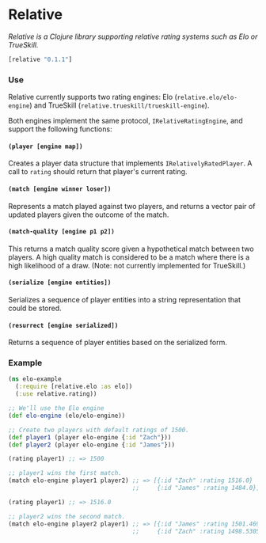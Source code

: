 # Relative

*Relative is a Clojure library supporting relative rating systems such as Elo or TrueSkill.*

```clj
[relative "0.1.1"]
```

### Use

Relative currently supports two rating engines: Elo (`relative.elo/elo-engine`) and TrueSkill (`relative.trueskill/trueskill-engine`).

Both engines implement the same protocol, `IRelativeRatingEngine`, and support the following functions:

#### `(player [engine map])`

Creates a player data structure that implements `IRelativelyRatedPlayer`. A call to `rating` should return that player's current rating.

#### `(match [engine winner loser])`

Represents a match played against two players, and returns a vector pair of updated players given the outcome of the match.

#### `(match-quality [engine p1 p2])`

This returns a match quality score given a hypothetical match between two players. A high quality match is considered to be a match where there is a high likelihood of a draw. (Note: not currently implemented for TrueSkill.)

#### `(serialize [engine entities])`

Serializes a sequence of player entities into a string representation that could be stored.

#### `(resurrect [engine serialized])`

Returns a sequence of player entities based on the serialized form.

### Example

```clj
(ns elo-example
  (:require [relative.elo :as elo])
  (:use relative.rating))

;; We'll use the Elo engine
(def elo-engine (elo/elo-engine))

;; Create two players with default ratings of 1500.
(def player1 (player elo-engine {:id "Zach"}))
(def player2 (player elo-engine {:id "James"}))

(rating player1) ;; => 1500

;; player1 wins the first match.
(match elo-engine player1 player2) ;; => [{:id "Zach" :rating 1516.0}
                                   ;;     {:id "James" :rating 1484.0}]

(rating player1) ;; => 1516.0

;; player2 wins the second match.
(match elo-engine player2 player1) ;; => [{:id "James" :rating 1501.4695}
                                   ;;     {:id "Zach" :rating 1498.5305}]
```
